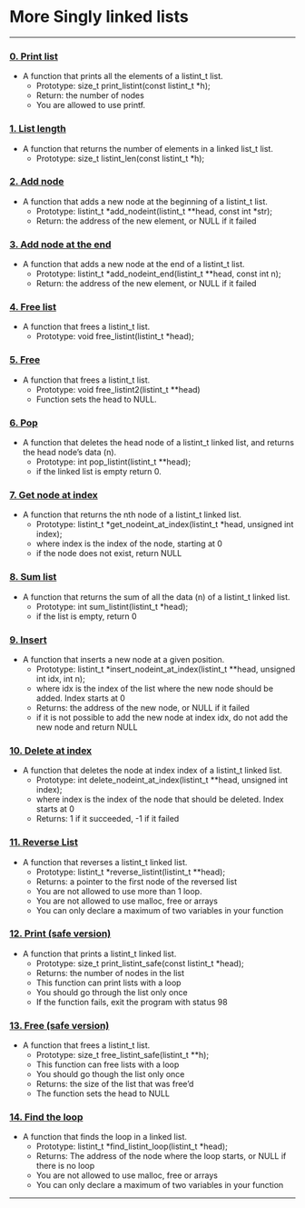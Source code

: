 # More Singly linked lists

---

### [0. Print list](./0-print_listint.c)
* A function that prints all the elements of a listint_t list.
	- Prototype: size_t print_listint(const listint_t *h);
	- Return: the number of nodes
	- You are allowed to use printf.


### [1. List length](./1-listint_len.c)
* A function that returns the number of elements in a linked list_t list.
	- Prototype: size_t listint_len(const listint_t *h);


### [2. Add node](./2-add_nodeint.c)
* A function that adds a new node at the beginning of a listint_t list.
	- Prototype: listint_t *add_nodeint(listint_t **head, const int *str);
	- Return: the address of the new element, or NULL if it failed


### [3. Add node at the end](./3-add_nodeint_end.c)
* A function that adds a new node at the end of a listint_t list.
	- Prototype: listint_t *add_nodeint_end(listint_t **head, const int n);
	- Return: the address of the new element, or NULL if it failed


### [4. Free list](./4-free_listint.c)
* A function that frees a listint_t list.
	- Prototype: void free_listint(listint_t *head);


### [5. Free](./5-free_listint2.c)
* A function that frees a listint_t list.
	- Prototype: void free_listint2(listint_t **head)
	- Function sets the head to NULL.


### [6. Pop](./6-pop_listint.c)
* A function that deletes the head node of a listint_t linked list, and returns the head node’s data (n).
	- Prototype: int pop_listint(listint_t **head);
	- if the linked list is empty return 0.


### [7. Get node at index](./7-get_nodeint.c)
* A function that returns the nth node of a listint_t linked list.
	- Prototype: listint_t *get_nodeint_at_index(listint_t *head, unsigned int index);
	- where index is the index of the node, starting at 0
	- if the node does not exist, return NULL


### [8. Sum list](./8-sum_listint.c)
* A function that returns the sum of all the data (n) of a listint_t linked list.
	- Prototype: int sum_listint(listint_t *head);
	- if the list is empty, return 0


### [9. Insert](./9-insert_nodeint.c)
* A function that inserts a new node at a given position.
	- Prototype: listint_t *insert_nodeint_at_index(listint_t **head, unsigned int idx, int n);
	- where idx is the index of the list where the new node should be added. Index starts at 0
	- Returns: the address of the new node, or NULL if it failed
	- if it is not possible to add the new node at index idx, do not add the new node and return NULL


### [10. Delete at index](./10-delete_nodeint.c)
* A function that deletes the node at index index of a listint_t linked list.
	- Prototype: int delete_nodeint_at_index(listint_t **head, unsigned int index);
	- where index is the index of the node that should be deleted. Index starts at 0
	- Returns: 1 if it succeeded, -1 if it failed


### [11. Reverse List](./100-reverse_listint.c)
* A function that reverses a listint_t linked list.
	- Prototype: listint_t *reverse_listint(listint_t **head);
	- Returns: a pointer to the first node of the reversed list
	- You are not allowed to use more than 1 loop.
	- You are not allowed to use malloc, free or arrays
	- You can only declare a maximum of two variables in your function


### [12. Print (safe version)](./101-print_listint_safe.c)
* A function that prints a listint_t linked list.
	- Prototype: size_t print_listint_safe(const listint_t *head);
	- Returns: the number of nodes in the list
	- This function can print lists with a loop
	- You should go through the list only once
	- If the function fails, exit the program with status 98


### [13. Free (safe version)](./102-free_listint_safe.c)
* A function that frees a listint_t list.
	- Prototype: size_t free_listint_safe(listint_t **h);
	- This function can free lists with a loop
	- You should go though the list only once
	- Returns: the size of the list that was free’d
	- The function sets the head to NULL


### [14. Find the loop](./103-find_loop.c)
* A function that finds the loop in a linked list.
	- Prototype: listint_t *find_listint_loop(listint_t *head);
	- Returns: The address of the node where the loop starts, or NULL if there is no loop
	- You are not allowed to use malloc, free or arrays
	- You can only declare a maximum of two variables in your function


---
